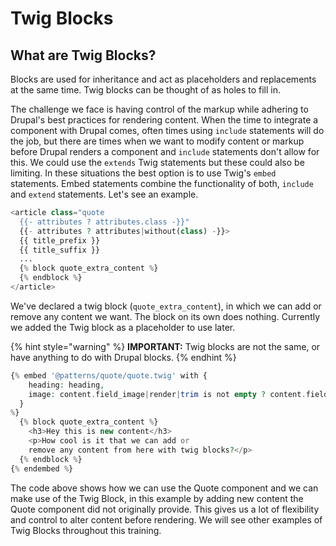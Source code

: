 # Twig Blocks

## What are Twig Blocks?

Blocks are used for inheritance and act as placeholders and replacements at the same time. Twig blocks can be thought of as holes to fill in.

The challenge we face is having control of the markup while adhering to Drupal's best practices for rendering content. When the time to integrate a component with Drupal comes, often times using `include` statements will do the job, but there are times when we want to modify content or markup before Drupal renders a component and `include` statements don't allow for this. We could use the `extends` Twig statements but these could also be limiting. In these situations the best option is to use Twig's `embed` statements. Embed statements combine the functionality of both, `include` and `extend` statements. Let's see an example.

```php
<article class="quote
  {{- attributes ? attributes.class -}}"
  {{- attributes ? attributes|without(class) -}}>
  {{ title_prefix }}
  {{ title_suffix }}
  ...
  {% block quote_extra_content %}
  {% endblock %}
</article>
```

We've declared a twig block \(`quote_extra_content`\), in which we can add or remove any content we want. The block on its own does nothing. Currently we added the Twig block as a placeholder to use later.

{% hint style="warning" %}
**IMPORTANT:** Twig blocks are not the same, or have anything to do with Drupal blocks.
{% endhint %}

```php
{% embed '@patterns/quote/quote.twig' with {
    heading: heading,
    image: content.field_image|render|trim is not empty ? content.field_image,
  }
%}
  {% block quote_extra_content %}
    <h3>Hey this is new content</h3>
    <p>How cool is it that we can add or
    remove any content from here with twig blocks?</p>
  {% endblock %}
{% endembed %}
```

The code above shows how we can use the Quote component and we can make use of the Twig Block, in this example by adding new content the Quote component did not originally provide. This gives us a lot of flexibility and control to alter content before rendering. We will see other examples of Twig Blocks throughout this training.


